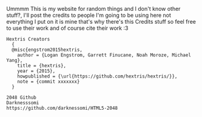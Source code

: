 Ummmm This is my website for random things and I don't know other stuff?, I'll post the credits to people I'm going to be using here 
not everything I put on it is mine that's why there's this Credits stuff so feel free to use their work and of course cite their work :3


```
Hextris Creators
  {
  @misc{engstrom2015hextris,
    author = {Logan Engstrom, Garrett Finucane, Noah Moroze, Michael Yang},
    title = {hextris},
    year = {2015},
    howpublished = {\url{https://github.com/hextris/hextris/}},
    note = {commit xxxxxxx}
  }
```
```
2048 Github 
Darknesssomi
https://github.com/darknessomi/HTML5-2048
```
